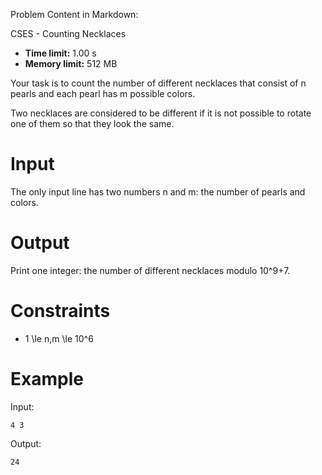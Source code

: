 Problem Content in Markdown:


CSES \- Counting Necklaces




* **Time limit:** 1\.00 s
* **Memory limit:** 512 MB




Your task is to count the number of different necklaces that consist of n pearls and each pearl has m possible colors.


Two necklaces are considered to be different if it is not possible to rotate one of them so that they look the same.


Input
=====


The only input line has two numbers n and m: the number of pearls and colors.


Output
======


Print one integer: the number of different necklaces modulo 10^9\+7.


Constraints
===========


* 1 \\le n,m \\le 10^6


Example
=======


Input:



```
4 3

```

Output:



```
24

```
 
